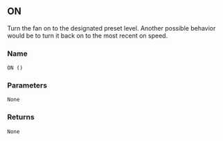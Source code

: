 ## ON

Turn the fan on to the designated preset level. Another possible behavior would be to turn it back on to the most recent on speed.


### Name

`ON ()`


### Parameters

`None`


### Returns

`None`